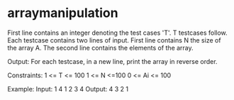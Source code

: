 # arraymanipulation


First line contains an integer denoting the test cases 'T'. T testcases follow. Each testcase contains two lines of input. First line contains N the size of the array A. The second line contains the elements of the array.

Output:
For each testcase, in a new line, print the array in reverse order.

Constraints:
1 <= T <= 100
1 <= N <=100
0 <= Ai <= 100

Example:
Input:
1
4
1 2 3 4
Output:
4 3 2 1

